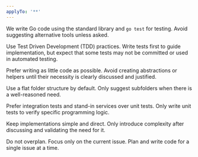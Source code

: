 ```yaml
---
applyTo: '**'
---
```

We write Go code using the standard library and `go test` for testing. Avoid suggesting alternative tools unless asked.

Use Test Driven Development (TDD) practices. Write tests first to guide implementation, but expect that some tests may not be committed or used in automated testing.

Prefer writing as little code as possible. Avoid creating abstractions or helpers until their necessity is clearly discussed and justified.

Use a flat folder structure by default. Only suggest subfolders when there is a well-reasoned need.

Prefer integration tests and stand-in services over unit tests. Only write unit tests to verify specific programming logic.

Keep implementations simple and direct. Only introduce complexity after discussing and validating the need for it.

Do not overplan. Focus only on the current issue. Plan and write code for a single issue at a time.
